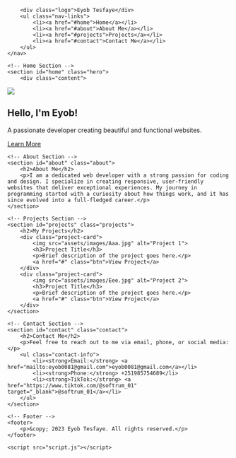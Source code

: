 <!DOCTYPE html>
<html lang="en">
<head>
    <meta charset="UTF-8">
    <meta name="viewport" content="width=device-width, initial-scale=1.0">
    <title>Eyob Tesfaye</title>
    <link rel="stylesheet" href="styles.css">
</head>
<body>
    <!-- Navbar -->
    <nav class="navbar">
   
        <div class="logo">Eyob Tesfaye</div>
        <ul class="nav-links">
            <li><a href="#home">Home</a></li>
            <li><a href="#about">About Me</a></li>
            <li><a href="#projects">Projects</a></li>
            <li><a href="#contact">Contact Me</a></li>
        </ul>
    </nav>

    <!-- Home Section -->
    <section id="home" class="hero">
        <div class="content">
<img src="project.png">
            <h1>Hello, I'm Eyob!</h1>
            <p>A passionate developer creating beautiful and functional websites.</p>
            <a href="#about" class="btn">Learn More</a>
        </div>
    </section>

    <!-- About Section -->
    <section id="about" class="about">
        <h2>About Me</h2>
        <p>I am a dedicated web developer with a strong passion for coding and design. I specialize in creating responsive, user-friendly websites that deliver exceptional experiences. My journey in programming started with a curiosity about how things work, and it has since evolved into a full-fledged career.</p>
    </section>

    <!-- Projects Section -->
    <section id="projects" class="projects">
        <h2>My Projects</h2>
        <div class="project-card">
            <img src="assets/images/Aaa.jpg" alt="Project 1">
            <h3>Project Title</h3>
            <p>Brief description of the project goes here.</p>
            <a href="#" class="btn">View Project</a>
        </div>
        <div class="project-card">
            <img src="assets/images/Eee.jpg" alt="Project 2">
            <h3>Project Title</h3>
            <p>Brief description of the project goes here.</p>
            <a href="#" class="btn">View Project</a>
        </div>
    </section>

    <!-- Contact Section -->
    <section id="contact" class="contact">
        <h2>Contact Me</h2>
        <p>Feel free to reach out to me via email, phone, or social media:</p>
        <ul class="contact-info">
            <li><strong>Email:</strong> <a href="mailto:eyob0081@gmail.com">eyob0081@gmail.com</a></li>
            <li><strong>Phone:</strong> +251985754689</li>
            <li><strong>TikTok:</strong> <a href="https://www.tiktok.com/@softrum_01" target="_blank">@softrum_01</a></li>
        </ul>
    </section>

    <!-- Footer -->
    <footer>
        <p>&copy; 2023 Eyob Tesfaye. All rights reserved.</p>
    </footer>

    <script src="script.js"></script>
</body>
</html> 

